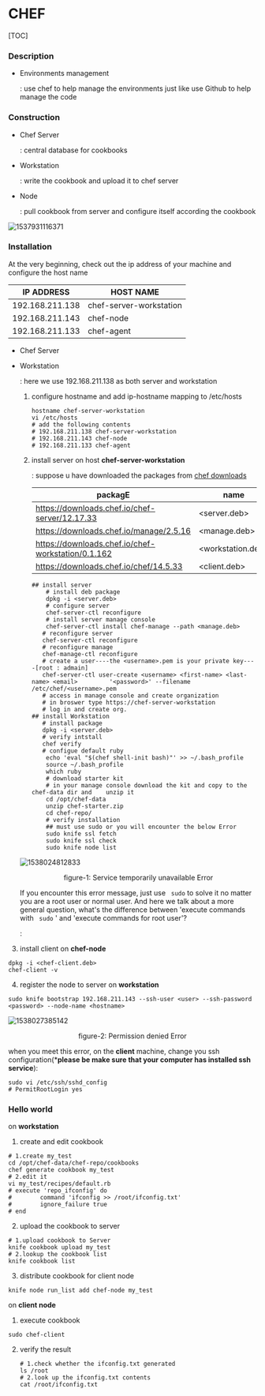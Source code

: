 # CHEF

[TOC]

### Description

* Environments management

  : use chef to help manage the environments just like use Github to help manage the code

### Construction

* Chef Server

  : central database for cookbooks

* Workstation

  : write the cookbook and upload it to chef server

* Node

  : pull cookbook from server and configure itself according the cookbook

![1537931116371](../Pictures/1537931116371.png)

### Installation

At the very beginning, check out  the ip address of your machine and configure the host name

| IP ADDRESS      | HOST NAME               |
| --------------- | ----------------------- |
| 192.168.211.138 | chef-server-workstation |
| 192.168.211.143 | chef-node               |
| 192.168.211.133 | chef-agent              |

* Chef Server

* Workstation

  : here we use 192.168.211.138 as both server and workstation

  1. configure hostname and add ip-hostname mapping to /etc/hosts

     ``` shell
     hostname chef-server-workstation
     vi /etc/hosts
     # add the following contents
     # 192.168.211.138 chef-server-workstation
     # 192.168.211.143 chef-node
     # 192.168.211.133 chef-agent
     ```

  2. install server on host <b>chef-server-workstation</b>

     : suppose u have downloaded the packages from [chef downloads](https://downloads.chef.io/)

     | packagE                                            | name              |
     | -------------------------------------------------- | ----------------- |
     | https://downloads.chef.io/chef-server/12.17.33     | <server.deb>      |
     | https://downloads.chef.io/manage/2.5.16            | <manage.deb>      |
     | https://downloads.chef.io/chef-workstation/0.1.162 | <workstation.deb> |
     | https://downloads.chef.io/chef/14.5.33             | <client.deb>      |

     ```shell
     ## install server
         # install deb package
         dpkg -i <server.deb>
         # configure server
         chef-server-ctl reconfigure
         # install server manage console
         chef-server-ctl install chef-manage --path <manage.deb>
     	# reconfigure server
     	chef-server-ctl reconfigure
     	# reconfigure manage
     	chef-manage-ctl reconfigure
     	# create a user----the <username>.pem is your private key----[root : admain]
     	chef-server-ctl user-create <username> <first-name> <last-name> <email> 		'<password>' --filename /etc/chef/<username>.pem
     	# access in manage console and create organization
     	# in broswer type https://chef-server-workstation
     	# log in and create org.
     ## install Workstation
     	# install package
     	dpkg -i <server.deb>
     	# verify intstall
     	chef verify
     	# configue default ruby
         echo 'eval "$(chef shell-init bash)"' >> ~/.bash_profile
         source ~/.bash_profile
         which ruby
         # download starter kit
         # in your manage console download the kit and copy to the chef-data dir and 	unzip it
         cd /opt/chef-data
         unzip chef-starter.zip
         cd chef-repo/
         # verify installation
         ## must use sudo or you will encounter the below Error
         sudo knife ssl fetch
         sudo knife ssl check
         sudo knife node list
     ```

  ![1538024812833](../Pictures/1538024812833.png)

  <center>figure-1: Service temporarily unavailable Error</center>

  If you encounter this error message, just use ` sudo` to solve it no matter  you are a root user or normal user. And here we talk about a more general question, what's the difference between 'execute commands with ` sudo` ' and 'execute commands for root user'?

  : 

3. install  client on <b>chef-node</b>

```shell
dpkg -i <chef-client.deb>
chef-client -v
```

4. register the node to server on <b>workstation</b>

```shell
sudo knife bootstrap 192.168.211.143 --ssh-user <user> --ssh-password <password> --node-name <hostname>
```

![1538027385142](../Pictures/1538027385142.png)

<center>figure-2: Permission denied Error</center>

when you meet this error, on the <b>client</b> machine, change you ssh configuration(***please be make sure that your computer has installed ssh service**):

```shell
sudo vi /etc/ssh/sshd_config
# PermitRootLogin yes
```

### Hello world

on <b> workstation</b> 

1. create and edit cookbook

``` shell
# 1.create my_test
cd /opt/chef-data/chef-repo/cookbooks
chef generate cookbook my_test
# 2.edit it
vi my_test/recipes/default.rb
# execute 'repo_ifconfig' do
#        command 'ifconfig >> /root/ifconfig.txt'
#        ignore_failure true
# end
```

2. upload the cookbook to server

```shell
# 1.upload cookbook to Server
knife cookbook upload my_test
# 2.lookup the cookbook list 
knife cookbook list
```

3. distribute cookbook for client node

```shell
knife node run_list add chef-node my_test
```

on <b>client node</b>

1. execute cookbook

```shell
sudo chef-client
```

2. verify the result

   ```shell
   # 1.check whether the ifconfig.txt generated
   ls /root
   # 2.look up the ifconfig.txt contents
   cat /root/ifconfig.txt
   ```
